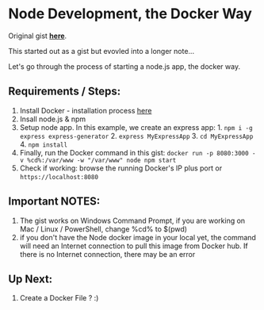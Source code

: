 # Node Development, the Docker Way
Original gist [**here**](https://gist.github.com/ayoayco/e1817aa6180f7325b52f17a132f9a388).

This started out as a gist but evovled into a longer note...

Let's go through the process of starting a node.js app, the docker way.

## Requirements / Steps:
1. Install Docker - installation process [here](https://docs.docker.com)
2. Insall node.js & npm
3. Setup node app. In this example, we create an express app:
        1. `npm i -g express express-generator`
        2. `express MyExpressApp`
        3. `cd MyExpressApp`
        4. `npm install`
4. Finally, run the Docker command in this gist: `docker run -p 8080:3000 -v %cd%:/var/www -w "/var/www" node npm start`
5. Check if working: browse the running Docker's IP plus port or `https://localhost:8080`

## Important NOTES:
1. The gist works on Windows Command Prompt, if you are working on Mac / Linux / PowerShell, change %cd% to $(pwd)
2. if you don't have the Node docker image in your local yet, the command will need an Internet connection to pull this image from Docker hub. If there is no Internet connection, there may be an error

## Up Next:
1. Create a Docker File ? :)

